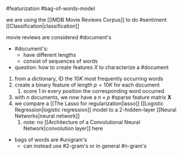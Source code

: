 #featurization #bag-of-words-model

we are using the [[IMDB Movie Reviews Corpus]] to do #sentiment [[Classification|classification]]

movie reviews are considered #document's
- #document's:
	- have different lengths
	- consist of sequences of words
- question: how to create features $X$ to characterize a #document

1. from a dictionary, ID the $10K$ most frequently occurring words
2. create a binary feature of length $p=10K$ for each document
	1. score 1 in every position the corresponding word occurred
3. with $n$ documents, we now have a $n\times p$ #sparse feature matrix $\mathbf{X}$
4. we compare a [[The Lasso for regularization|lasso]] [[Logistic Regression|logistic regression]] model to a 2-hidden-layer [[Neural Networks|neural network]] 
	1. note: no [[Architecture of a Convolutional Neural Network|convolution layer]] here

- bags of words are #unigram's 
	- can instead use #2-gram's or in general #n-gram's